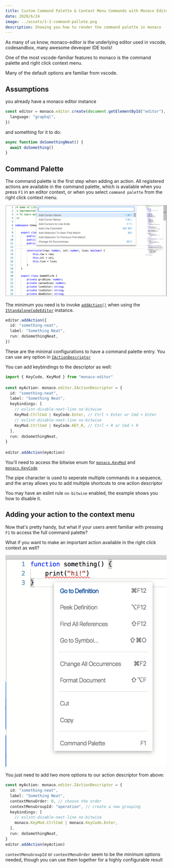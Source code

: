```yaml
---
title: Custom Command Palette & Context Menu Commands with Monaco Editor
date: 2020/6/24
image: ../assets/1-2-command-pallete.png
description: Showing you how to render the command palette in monaco
---
```


As many of us know, monaco-editor is the underlying editor used in vscode, codesandbox, many awesome deveoper IDE tools!

One of the most vscode-familiar features to monaco is the command palette and right click context menu.

Many of the default options are familiar from vscode.

## Assumptions

you already have a monaco editor instance

```ts
const editor = monaco.editor.create(document.getElementById("editor"), {
  language: "graphql",
})
```

and something for it to do:

```ts
async function doSomethingNeat() {
  await doSomething()
}
```

## Command Palette

The command palette is the first step when adding an action. All registered actions are available in the command palette, which is available when you press `F1` in an editor context, or when you select `command palette` from the right click context menu.

![Screenshot of a Monaco Editor Command Palette](../assets/1-2-command-palette.png)

The minimum you need is to invoke [`addAction()`](https://microsoft.github.io/monaco-editor/api/interfaces/monaco.editor.istandalonecodeeditor.html#addaction) when using the [`IStandaloneCodeEditor`](https://microsoft.github.io/monaco-editor/api/interfaces/monaco.editor.istandalonecodeeditor.html) instance.

```ts
editor.addAction({
  id: "something-neat",
  label: "Something Neat",
  run: doSomethingNeat,
})
```

These are the minimal configurations to have a command palette entry. You can use any option in [`IActionDescriptor`](https://microsoft.github.io/monaco-editor/api/interfaces/monaco.editor.iactiondescriptor.html)

You can add keybindings to the descriptor as well:

```ts
import { KeyCode, KeyMod } from "monaco-editor"

const myAction: monaco.editor.IActionDescriptor = {
  id: "something-neat",
  label: "Something Neat",
  keybindings: [
    // eslint-disable-next-line no-bitwise
    KeyMod.CtrlCmd | KeyCode.Enter, // Ctrl + Enter or Cmd + Enter
    // eslint-disable-next-line no-bitwise
    KeyMod.CtrlCmd | KeyCode.KEY_R, // Ctrl + R or Cmd + R
  ],
  run: doSomethingNeat,
}

editor.addAction(myAction)
```

You'll need to access the bitwise enum for [`monaco.KeyMod`](https://microsoft.github.io/monaco-editor/api/classes/monaco.keymod.html) and [`monaco.KeyCode`](https://microsoft.github.io/monaco-editor/api/enums/monaco.keycode.html)

The pipe character is used to seperate multiple commands in a sequence, and the array allows you to add multiple shortcuts to one action descriptor

You may have an eslint rule `no-bitwise` enabled, the example shows you how to disable it.

## Adding your action to the context menu

Now that's pretty handy, but what if your users arent familiar with pressing `F1` to access the full command palette?

What if you want to make an important action available in the right click context as well?

![Screenshot of a Monaco Editor Context Menu](../assets/1-1-context-menu.png)

You just need to add two more options to our action descriptor from above:

```ts
const myAction: monaco.editor.IActionDescriptor = {
  id: "something-neat",
  label: "Something Neat",
  contextMenuOrder: 0, // choose the order
  contextMenuGroupId: "operation", // create a new grouping
  keybindings: [
    // eslint-disable-next-line no-bitwise
    monaco.KeyMod.CtrlCmd | monaco.KeyCode.Enter,
  ],
  run: doSomethingNeat,
}
editor.addAction(myAction)
```

`contextMenuGroupId` or `contextMenuOrder` seem to be the minimum options needed, though you can use them together for a highly configurable result
